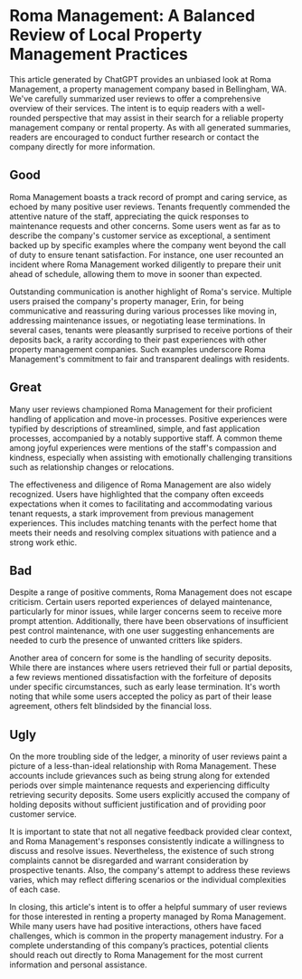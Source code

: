 # Roma Management: A Balanced Review of Local Property Management Practices

This article generated by ChatGPT provides an unbiased look at Roma Management, a property management company based in Bellingham, WA. We've carefully summarized user reviews to offer a comprehensive overview of their services. The intent is to equip readers with a well-rounded perspective that may assist in their search for a reliable property management company or rental property. As with all generated summaries, readers are encouraged to conduct further research or contact the company directly for more information.

## Good

Roma Management boasts a track record of prompt and caring service, as echoed by many positive user reviews. Tenants frequently commended the attentive nature of the staff, appreciating the quick responses to maintenance requests and other concerns. Some users went as far as to describe the company's customer service as exceptional, a sentiment backed up by specific examples where the company went beyond the call of duty to ensure tenant satisfaction. For instance, one user recounted an incident where Roma Management worked diligently to prepare their unit ahead of schedule, allowing them to move in sooner than expected.

Outstanding communication is another highlight of Roma's service. Multiple users praised the company's property manager, Erin, for being communicative and reassuring during various processes like moving in, addressing maintenance issues, or negotiating lease terminations. In several cases, tenants were pleasantly surprised to receive portions of their deposits back, a rarity according to their past experiences with other property management companies. Such examples underscore Roma Management's commitment to fair and transparent dealings with residents.

## Great

Many user reviews championed Roma Management for their proficient handling of application and move-in processes. Positive experiences were typified by descriptions of streamlined, simple, and fast application processes, accompanied by a notably supportive staff. A common theme among joyful experiences were mentions of the staff's compassion and kindness, especially when assisting with emotionally challenging transitions such as relationship changes or relocations.

The effectiveness and diligence of Roma Management are also widely recognized. Users have highlighted that the company often exceeds expectations when it comes to facilitating and accommodating various tenant requests, a stark improvement from previous management experiences. This includes matching tenants with the perfect home that meets their needs and resolving complex situations with patience and a strong work ethic.

## Bad

Despite a range of positive comments, Roma Management does not escape criticism. Certain users reported experiences of delayed maintenance, particularly for minor issues, while larger concerns seem to receive more prompt attention. Additionally, there have been observations of insufficient pest control maintenance, with one user suggesting enhancements are needed to curb the presence of unwanted critters like spiders.

Another area of concern for some is the handling of security deposits. While there are instances where users retrieved their full or partial deposits, a few reviews mentioned dissatisfaction with the forfeiture of deposits under specific circumstances, such as early lease termination. It's worth noting that while some users accepted the policy as part of their lease agreement, others felt blindsided by the financial loss.

## Ugly

On the more troubling side of the ledger, a minority of user reviews paint a picture of a less-than-ideal relationship with Roma Management. These accounts include grievances such as being strung along for extended periods over simple maintenance requests and experiencing difficulty retrieving security deposits. Some users explicitly accused the company of holding deposits without sufficient justification and of providing poor customer service.

It is important to state that not all negative feedback provided clear context, and Roma Management's responses consistently indicate a willingness to discuss and resolve issues. Nevertheless, the existence of such strong complaints cannot be disregarded and warrant consideration by prospective tenants. Also, the company's attempt to address these reviews varies, which may reflect differing scenarios or the individual complexities of each case.

In closing, this article's intent is to offer a helpful summary of user reviews for those interested in renting a property managed by Roma Management. While many users have had positive interactions, others have faced challenges, which is common in the property management industry. For a complete understanding of this company’s practices, potential clients should reach out directly to Roma Management for the most current information and personal assistance.